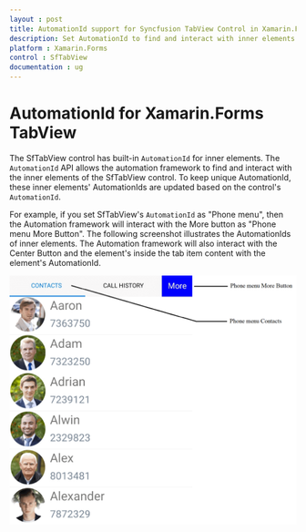 ```yaml
---
layout : post
title: AutomationId support for Syncfusion TabView Control in Xamarin.Forms
description: Set AutomationId to find and interact with inner elements in TabView .The SfTabView control has built-in `AutomationId` for inner elements.
platform : Xamarin.Forms
control : SfTabView
documentation : ug
---
```


# AutomationId for Xamarin.Forms TabView

The SfTabView control has built-in `AutomationId` for inner elements. The `AutomationId` API allows the automation framework to find and interact with the inner elements of the SfTabView control. To keep unique AutomationId, these inner elements' AutomationIds are updated based on the control's `AutomationId`. 

For example, if you set SfTabView's `AutomationId` as "Phone menu", then the Automation framework will interact with the More button as "Phone menu More Button". The following screenshot illustrates the AutomationIds of inner elements. The Automation framework will also interact with the Center Button and the element's inside the tab item content with the element's AutomationId.

![AutomationId Image](images/AutomationId/AutomationId.png)

